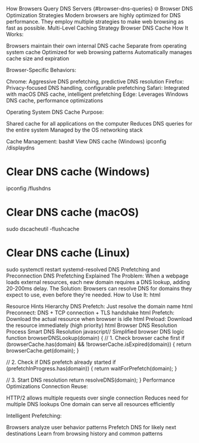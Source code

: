 How Browsers Query DNS Servers {#browser-dns-queries}
🌐 Browser DNS Optimization Strategies
Modern browsers are highly optimized for DNS performance. They employ multiple strategies to make web browsing as fast as possible.
Multi-Level Caching Strategy
Browser DNS Cache
How It Works:

Browsers maintain their own internal DNS cache
Separate from operating system cache
Optimized for web browsing patterns
Automatically manages cache size and expiration

Browser-Specific Behaviors:

Chrome: Aggressive DNS prefetching, predictive DNS resolution
Firefox: Privacy-focused DNS handling, configurable prefetching
Safari: Integrated with macOS DNS cache, intelligent prefetching
Edge: Leverages Windows DNS cache, performance optimizations

Operating System DNS Cache
Purpose:

Shared cache for all applications on the computer
Reduces DNS queries for the entire system
Managed by the OS networking stack

Cache Management:
bash# View DNS cache (Windows)
ipconfig /displaydns

# Clear DNS cache (Windows)
ipconfig /flushdns

# Clear DNS cache (macOS)
sudo dscacheutil -flushcache

# Clear DNS cache (Linux)
sudo systemctl restart systemd-resolved
DNS Prefetching and Preconnection
DNS Prefetching Explained
The Problem:
When a webpage loads external resources, each new domain requires a DNS lookup, adding 20-200ms delay.
The Solution:
Browsers can resolve DNS for domains they expect to use, even before they're needed.
How to Use It:
html<!-- Tell browser to resolve DNS early -->
<link rel="dns-prefetch" href="//fonts.googleapis.com">
<link rel="dns-prefetch" href="//cdn.example.com">
<link rel="dns-prefetch" href="//analytics.google.com">
Resource Hints Hierarchy
DNS Prefetch: Just resolve the domain name
html<link rel="dns-prefetch" href="//example.com">
Preconnect: DNS + TCP connection + TLS handshake
html<link rel="preconnect" href="//example.com">
Prefetch: Download the actual resource when browser is idle
html<link rel="prefetch" href="//example.com/next-page.css">
Preload: Download the resource immediately (high priority)
html<link rel="preload" href="//example.com/critical.css" as="style">
Browser DNS Resolution Process
Smart DNS Resolution
javascript// Simplified browser DNS logic
function browserDNSLookup(domain) {
  // 1. Check browser cache first
  if (browserCache.has(domain) && !browserCache.isExpired(domain)) {
    return browserCache.get(domain);
  }
  
  // 2. Check if DNS prefetch already started
  if (prefetchInProgress.has(domain)) {
    return waitForPrefetch(domain);
  }
  
  // 3. Start DNS resolution
  return resolveDNS(domain);
}
Performance Optimizations
Connection Reuse:

HTTP/2 allows multiple requests over single connection
Reduces need for multiple DNS lookups
One domain can serve all resources efficiently

Intelligent Prefetching:

Browsers analyze user behavior patterns
Prefetch DNS for likely next destinations
Learn from browsing history and common patterns

